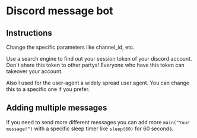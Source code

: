 # Discord message bot
## Instructions
Change the specific parameters like channel_id, etc. 

Use a search engine to find out your session token of your discord account. Don´t share this token to other partys! Everyone who have this token can takeover your account.

Also I used for the user-agent a widely spread user agent. You can change this to a specific one if you prefer.

## Adding multiple messages

If you need to send more different messages you can add more ```main("Your message!")``` with a specific sleep timer like ```sleep(60)``` for 60 seconds.
